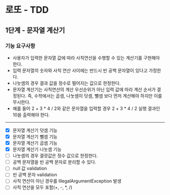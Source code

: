# 로또 - TDD
## 1단계 - 문자열 계산기
### 기능 요구사항
* 사용자가 입력한 문자열 값에 따라 사칙연산을 수행할 수 있는 계산기를 구현해야 한다.
* 입력 문자열의 숫자와 사칙 연산 사이에는 반드시 빈 공백 문자열이 있다고 가정한다.
* 나눗셈의 경우 결과 값을 정수로 떨어지는 값으로 한정한다.
* 문자열 계산기는 사칙연산의 계산 우선순위가 아닌 입력 값에 따라 계산 순서가 결정된다. 즉, 수학에서는 곱셈, 나눗셈이 덧셈, 뺄셈 보다 먼저 계산해야 하지만 이를 무시한다.
* 예를 들어 2 + 3 * 4 / 2와 같은 문자열을 입력할 경우 2 + 3 * 4 / 2 실행 결과인 10을 출력해야 한다.
---
* [x] 문자열 계산기 덧셈 기능
* [x] 문자열 계산기 뺄셈 기능
* [x] 문자열 계산기 곱셈 기능
* [x] 문자열 계산기 나눗셈 기능
* [ ] 나눗셈의 경우 결괏값은 정수 값으로 한정한다.
* [ ] 공백 문자열을 빈 공백 문자로 분리할 수 있다.
* [ ] null 값 validation 
* [ ] 빈 공백 문자 validation
* [ ] 사칙 연산이 아닌 경우를 IllegalArgumentException 발생
* [ ] 사칙 연산을 모두 포함(+, -, *, /)